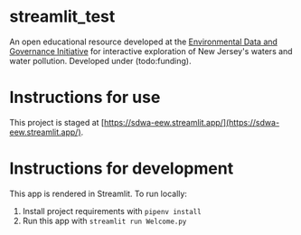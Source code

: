 # streamlit_test
An open educational resource developed at the [Environmental Data and Governance Initiative](//envirodatagov.org) for interactive exploration of New Jersey's waters and water pollution. Developed under (todo:funding).

# Instructions for use
This project is staged at [https://sdwa-eew.streamlit.app/](https://sdwa-eew.streamlit.app/).

# Instructions for development
This app is rendered in Streamlit. To run locally:

1. Install project requirements with `pipenv install`
2. Run this app with `streamlit run Welcome.py`
